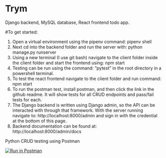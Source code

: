 # Trym
Django backend, MySQL database, React frontend todo app.

#To get started:

1.	Open a virtual environment using the pipenv command: pipenv shell
2.	Next cd into the backend folder and run the server with: python manage.py runserver
3.	Using a new terminal (I use git bash) navigate to the client folder inside the client folder and start the frontend using: npm start
4.	Testing can be run using the command: “pytest” in the root directory in a powershell terminal.
5.	To test the react frontend navigate to the client folder and run command: npm start
6.	To run the postman test, install postman, and then click the link in the github readme. It will show tests for all CRUD endpoints and pass/fail tests for each.
7.	The Django backend is written using Django admin, so the API can be interacted with through that framework. With the server running navigate to: http://localhost:8000/admin and sign in with the credential at the bottom of this page.
8.	Backend documentation can be found at: http://localhost:8000/admin/docs


Python CRUD testing using Postman

[![Run in Postman](https://run.pstmn.io/button.svg)](https://app.getpostman.com/run-collection/26940f5e099f5d6b0e3e)
